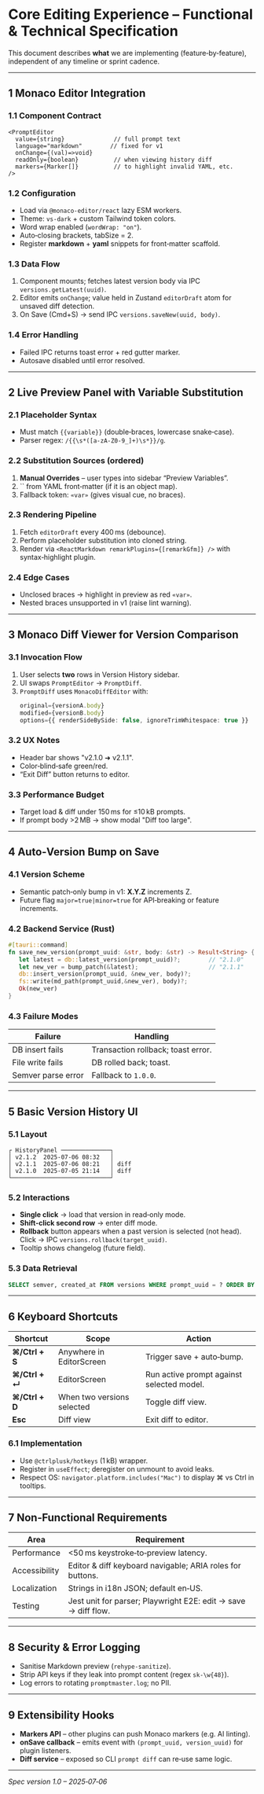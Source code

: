 # Core Editing Experience – Functional & Technical Specification

This document describes **what** we are implementing (feature‑by‑feature), independent of any timeline or sprint cadence.

---

## 1  Monaco Editor Integration

### 1.1  Component Contract

```tsx
<PromptEditor
  value={string}              // full prompt text
  language="markdown"        // fixed for v1
  onChange={(val)=>void}
  readOnly={boolean}          // when viewing history diff
  markers={Marker[]}          // to highlight invalid YAML, etc.
/>
```

### 1.2  Configuration

- Load via `@monaco-editor/react` lazy ESM workers.
- Theme: `vs-dark` + custom Tailwind token colors.
- Word wrap enabled (`wordWrap: "on"`).
- Auto‑closing brackets, tabSize = 2.
- Register **markdown** + **yaml** snippets for front‑matter scaffold.

### 1.3  Data Flow

1. Component mounts; fetches latest version body via IPC `versions.getLatest(uuid)`.
2. Editor emits `onChange`; value held in Zustand `editorDraft` atom for unsaved diff detection.
3. On Save (Cmd+S) → send IPC `versions.saveNew(uuid, body)`.

### 1.4  Error Handling

- Failed IPC returns toast error + red gutter marker.
- Autosave disabled until error resolved.

---

## 2  Live Preview Panel with Variable Substitution

### 2.1  Placeholder Syntax

- Must match `{{variable}}` (double‑braces, lowercase snake‑case).
- Parser regex: `/{{\s*([a-zA-Z0-9_]+)\s*}}/g`.

### 2.2  Substitution Sources (ordered)

1. **Manual Overrides** – user types into sidebar “Preview Variables”.
2. `` from YAML front‑matter (if it is an object map).
3. Fallback token: `«var»` (gives visual cue, no braces).

### 2.3  Rendering Pipeline

1. Fetch `editorDraft` every 400 ms (debounce).
2. Perform placeholder substitution into cloned string.
3. Render via `<ReactMarkdown remarkPlugins={[remarkGfm]} />` with syntax‑highlight plugin.

### 2.4  Edge Cases

- Unclosed braces → highlight in preview as red `«var»`.
- Nested braces unsupported in v1 (raise lint warning).

---

## 3  Monaco Diff Viewer for Version Comparison

### 3.1  Invocation Flow

1. User selects **two** rows in Version History sidebar.
2. UI swaps `PromptEditor` → `PromptDiff`.
3. `PromptDiff` uses `MonacoDiffEditor` with:
   ```ts
   original={versionA.body}
   modified={versionB.body}
   options={{ renderSideBySide: false, ignoreTrimWhitespace: true }}
   ```

### 3.2  UX Notes

- Header bar shows "v2.1.0 ➜ v2.1.1".
- Color‑blind‑safe green/red.
- “Exit Diff” button returns to editor.

### 3.3  Performance Budget

- Target load & diff under 150 ms for ≤10 kB prompts.
- If prompt body >2 MB → show modal "Diff too large".

---

## 4  Auto‑Version Bump on Save

### 4.1  Version Scheme

- Semantic patch‑only bump in v1: **X.Y.Z** increments Z.
- Future flag `major=true|minor=true` for API‑breaking or feature increments.

### 4.2  Backend Service (Rust)

```rust
#[tauri::command]
fn save_new_version(prompt_uuid: &str, body: &str) -> Result<String> {  // returns new semver
   let latest = db::latest_version(prompt_uuid)?;        // "2.1.0"
   let new_ver = bump_patch(&latest);                    // "2.1.1"
   db::insert_version(prompt_uuid, &new_ver, body)?;
   fs::write(md_path(prompt_uuid,&new_ver), body)?;
   Ok(new_ver)
}
```

### 4.3  Failure Modes

| Failure            | Handling                           |
| ------------------ | ---------------------------------- |
| DB insert fails    | Transaction rollback; toast error. |
| File write fails   | DB rolled back; toast.             |
| Semver parse error | Fallback to `1.0.0`.               |

---

## 5  Basic Version History UI

### 5.1  Layout

```
┌ HistoryPanel ──────────────┐
│ v2.1.2  2025‑07‑06 08:32   │
│ v2.1.1  2025‑07‑06 08:21   │ diff
│ v2.1.0  2025‑07‑05 21:14   │ diff
└────────────────────────────┘
```

### 5.2  Interactions

- **Single click** → load that version in read‑only mode.
- **Shift‑click second row** → enter diff mode.
- **Rollback** button appears when a past version is selected (not head). Click → IPC `versions.rollback(target_uuid)`.
- Tooltip shows changelog (future field).

### 5.3  Data Retrieval

```sql
SELECT semver, created_at FROM versions WHERE prompt_uuid = ? ORDER BY created_at DESC;
```

---

## 6  Keyboard Shortcuts

| Shortcut       | Scope                      | Action                                    |
| -------------- | -------------------------- | ----------------------------------------- |
| **⌘/Ctrl + S** | Anywhere in EditorScreen   | Trigger save + auto‑bump.                 |
| **⌘/Ctrl + ↵** | EditorScreen               | Run active prompt against selected model. |
| **⌘/Ctrl + D** | When two versions selected | Toggle diff view.                         |
| **Esc**        | Diff view                  | Exit diff to editor.                      |

### 6.1  Implementation

- Use `@ctrlplusk/hotkeys` (1 kB) wrapper.
- Register in `useEffect`; deregister on unmount to avoid leaks.
- Respect OS: `navigator.platform.includes("Mac")` to display ⌘ vs Ctrl in tooltips.

---

## 7  Non‑Functional Requirements

| Area          | Requirement                                                    |
| ------------- | -------------------------------------------------------------- |
| Performance   | <50 ms keystroke‑to‑preview latency.                           |
| Accessibility | Editor & diff keyboard navigable; ARIA roles for buttons.      |
| Localization  | Strings in i18n JSON; default en‑US.                           |
| Testing       | Jest unit for parser; Playwright E2E: edit → save → diff flow. |

---

## 8  Security & Error Logging

- Sanitise Markdown preview (`rehype‑sanitize`).
- Strip API keys if they leak into prompt content (regex `sk-\w{48}`).
- Log errors to rotating `promptmaster.log`; no PII.

---

## 9  Extensibility Hooks

- **Markers API** – other plugins can push Monaco markers (e.g. AI linting).
- **onSave callback** – emits event with `(prompt_uuid, version_uuid)` for plugin listeners.
- **Diff service** – exposed so CLI `prompt diff` can re‑use same logic.

---

*Spec version 1.0 – 2025‑07‑06*

